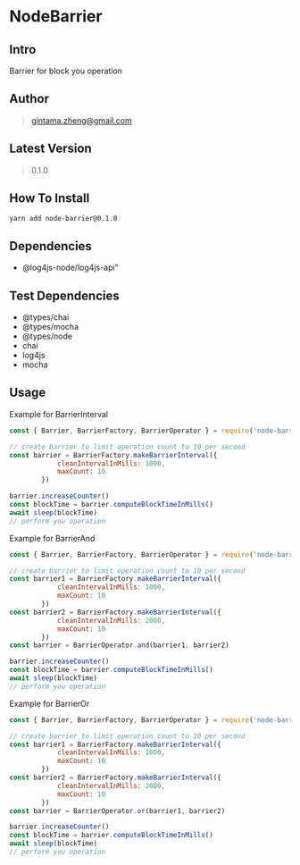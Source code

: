 # NodeBarrier

## Intro

Barrier for block you operation

## Author

> gintama.zheng@gmail.com

## Latest Version

> 0.1.0

## How To Install

```shell
yarn add node-barrier@0.1.0
```

## Dependencies

- @log4js-node/log4js-api"

## Test Dependencies

- @types/chai
- @types/mocha
- @types/node
- chai
- log4js
- mocha

## Usage

Example for BarrierInterval

```javascript
const { Barrier, BarrierFactory, BarrierOperator } = require('node-barrier')

// create barrier to limit operation count to 10 per second
const barrier = BarrierFactory.makeBarrierInterval({
            cleanIntervalInMills: 1000,
            maxCount: 10
        })

barrier.increaseCounter()
const blockTime = barrier.computeBlockTimeInMills()
await sleep(blockTime)
// perform you operation

```

Example for BarrierAnd

```javascript
const { Barrier, BarrierFactory, BarrierOperator } = require('node-barrier')

// create barrier to limit operation count to 10 per second
const barrier1 = BarrierFactory.makeBarrierInterval({
            cleanIntervalInMills: 1000,
            maxCount: 10
        })
const barrier2 = BarrierFactory.makeBarrierInterval({
            cleanIntervalInMills: 2000,
            maxCount: 10
        })
const barrier = BarrierOperator.and(barrier1, barrier2)

barrier.increaseCounter()
const blockTime = barrier.computeBlockTimeInMills()
await sleep(blockTime)
// perform you operation

```

Example for BarrierOr

```javascript
const { Barrier, BarrierFactory, BarrierOperator } = require('node-barrier')

// create barrier to limit operation count to 10 per second
const barrier1 = BarrierFactory.makeBarrierInterval({
            cleanIntervalInMills: 1000,
            maxCount: 10
        })
const barrier2 = BarrierFactory.makeBarrierInterval({
            cleanIntervalInMills: 2000,
            maxCount: 10
        })
const barrier = BarrierOperator.or(barrier1, barrier2)

barrier.increaseCounter()
const blockTime = barrier.computeBlockTimeInMills()
await sleep(blockTime)
// perform you operation

```